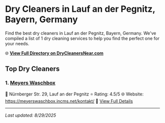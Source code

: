 # Dry Cleaners in Lauf an der Pegnitz, Bayern, Germany

Find the best dry cleaners in Lauf an der Pegnitz, Bayern, Germany. We've compiled a list of 1 dry cleaning services to help you find the perfect one for your needs.

🌐 **[View Full Directory on DryCleanersNear.com](https://drycleanersnear.com/city/Germany/Bayern/Lauf%20an%20der%20Pegnitz)**

## Top Dry Cleaners

### 1. [Meyers Waschbox](https://drycleanersnear.com/dryCleaner/68b10b1df5ec332d9a7bf460/meyers-waschbox)
📍 Nürnberger Str. 29, Lauf an der Pegnitz
⭐ Rating: 4.5/5
🌐 Website: https://meyerswaschbox.incms.net/kontakt/
🔗 [View Full Details](https://drycleanersnear.com/dryCleaner/68b10b1df5ec332d9a7bf460/meyers-waschbox)


---

*Last updated: 8/29/2025*
